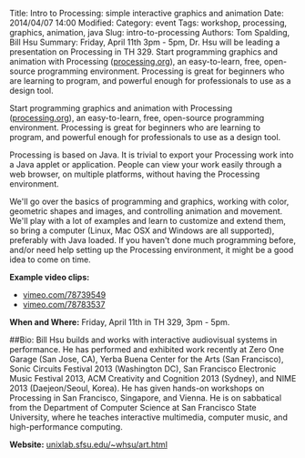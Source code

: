 Title: Intro to Processing: simple interactive graphics and animation
Date: 2014/04/07 14:00
Modified:
Category: event
Tags: workshop, processing, graphics, animation, java
Slug: intro-to-processing
Authors: Tom Spalding, Bill Hsu
Summary: Friday, April 11th 3pm - 5pm, Dr. Hsu will be leading a presentation on Processing in TH 329. Start programming graphics and animation with Processing ([processing.org](http://www.processing.org)), an easy-to-learn, free, open-source programming environment. Processing is great for beginners who are learning to program, and powerful enough for professionals to use as a design tool. 

Start programming graphics and animation with Processing ([processing.org](http://www.processing.org)), an easy-to-learn, free, open-source programming environment. Processing is great for beginners who are learning to program, and powerful enough for professionals to use as a design tool. 

Processing is based on Java. It is trivial to export your Processing work into a Java applet or application. People can view your work easily through a web browser, on multiple platforms, without having the Processing environment.

We'll go over the basics of programming and graphics, working with color, geometric shapes and images, and controlling animation and movement. We'll play with a lot of examples and learn to customize and extend them, so bring a computer (Linux, Mac OSX and Windows are all supported), preferably with Java loaded. If you haven't done much programming before, and/or need help setting up the Processing environment, it might be a good idea to come on time.

**Example video clips:**

* [vimeo.com/78739549](https://vimeo.com/78739549)
* [vimeo.com/78783537](https://vimeo.com/78783537)

**When and Where:** Friday, April 11th in TH 329, 3pm - 5pm.

##Bio:
Bill Hsu builds and works with interactive audiovisual systems in performance. He has performed and exhibited work recently at Zero One Garage (San Jose, CA), Yerba Buena Center for the Arts (San Francisco), Sonic Circuits Festival 2013 (Washington DC), San Francisco Electronic Music Festival 2013, ACM Creativity and Cognition 2013 (Sydney), and NIME 2013 (Daejeon/Seoul, Korea). He has given hands-on workshops on Processing in San Francisco, Singapore, and Vienna. He is on sabbatical from the Department of Computer Science at San Francisco State University, where he teaches interactive multimedia, computer music, and high-performance computing. 

**Website:** [unixlab.sfsu.edu/~whsu/art.html](http://unixlab.sfsu.edu/~whsu/art.html)
